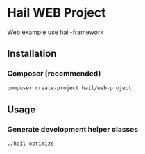 # Hail WEB Project
Web example use hail-framework

## Installation

### Composer (recommended)

```bash
composer create-project hail/web-project
```

## Usage

### Generate development helper classes
```bash
./hail optimize
```